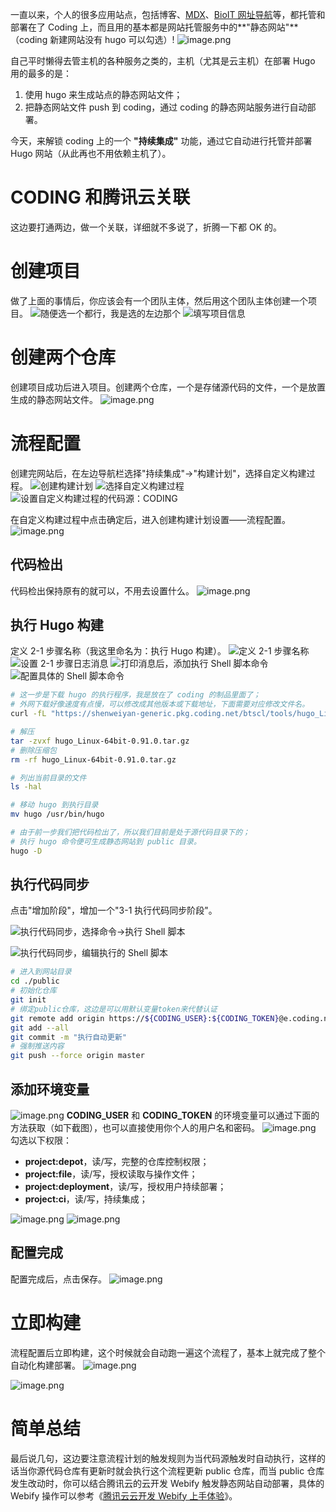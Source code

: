 一直以来，个人的很多应用站点，包括博客、[MDX](https://mdx.ncbix.com/)、[BioIT 网址导航](https://nav.bioitee.com/)等，都托管和部署在了 Coding 上，而且用的基本都是网站托管服务中的**"静态网站"**（coding 新建网站没有 hugo 可以勾选）!
![image.png](https://shub-1251708715.cos.ap-guangzhou.myqcloud.com/elog-cookbook-img/FjVWtCmj3d3WXbpDpipsRB_DFoyj.png)

自己平时懒得去管主机的各种服务之类的，主机（尤其是云主机）在部署 Hugo 用的最多的是：

1. 使用 hugo 来生成站点的静态网站文件；
2. 把静态网站文件 push 到 coding，通过 coding 的静态网站服务进行自动部署。

今天，来解锁 coding 上的一个 **"持续集成"** 功能，通过它自动进行托管并部署 Hugo 网站（从此再也不用依赖主机了）。

# CODING 和腾讯云关联

这边要打通两边，做一个关联，详细就不多说了，折腾一下都 OK 的。

# 创建项目

做了上面的事情后，你应该会有一个团队主体，然后用这个团队主体创建一个项目。
![随便选一个都行，我是选的左边那个](https://shub-1251708715.cos.ap-guangzhou.myqcloud.com/elog-cookbook-img/FsF7wQieptdwXWCg8HudF80WMsGU.png "随便选一个都行，我是选的左边那个")
![填写项目信息](https://shub-1251708715.cos.ap-guangzhou.myqcloud.com/elog-cookbook-img/FrH79T4lvPe5axS6K7RhbTNQfqfw.png "填写项目信息")

# 创建两个仓库

创建项目成功后进入项目。创建两个仓库，一个是存储源代码的文件，一个是放置生成的静态网站文件。
![image.png](https://shub-1251708715.cos.ap-guangzhou.myqcloud.com/elog-cookbook-img/FvFrvgpIZ1cd7YDIUdNb5YuyoMxa.png)

# 流程配置

创建完网站后，在左边导航栏选择"持续集成"→"构建计划"，选择自定义构建过程。
![创建构建计划](https://shub-1251708715.cos.ap-guangzhou.myqcloud.com/elog-cookbook-img/FulUKaBrExOaVESrmSpGYf5fcawl.png "创建构建计划")
![选择自定义构建过程](https://shub-1251708715.cos.ap-guangzhou.myqcloud.com/elog-cookbook-img/FoBKzV74UZ8QFJX2cvW0XN4nCk_L.png "选择自定义构建过程")
![设置自定义构建过程的代码源：CODING](https://shub-1251708715.cos.ap-guangzhou.myqcloud.com/elog-cookbook-img/Fl-jUXVMs2wZDvZPDbmmlXw0YueS.png "设置自定义构建过程的代码源：CODING")

在自定义构建过程中点击确定后，进入创建构建计划设置——流程配置。
![image.png](https://shub-1251708715.cos.ap-guangzhou.myqcloud.com/elog-cookbook-img/Fi0zTbvYw0lj0nTieZtLi08Amush.png)

## 代码检出

代码检出保持原有的就可以，不用去设置什么。
![image.png](https://shub-1251708715.cos.ap-guangzhou.myqcloud.com/elog-cookbook-img/FmXxmg5h2KeGV-x_uGxPLS_WX1A2.png)

## 执行 Hugo 构建

定义 2-1 步骤名称（我这里命名为：执行 Hugo 构建）。
![定义 2-1 步骤名称](https://shub-1251708715.cos.ap-guangzhou.myqcloud.com/elog-cookbook-img/FsM9PBVjuKDWUHQvSktMouBBq2Ye.png "定义 2-1 步骤名称")
![设置 2-1 步骤日志消息](https://shub-1251708715.cos.ap-guangzhou.myqcloud.com/elog-cookbook-img/FnJ36cZbpMl4UPwtvKLtvUVnxETi.png "设置 2-1 步骤日志消息")
![打印消息后，添加执行 Shell 脚本命令](https://shub-1251708715.cos.ap-guangzhou.myqcloud.com/elog-cookbook-img/FpbbjiiKDYj4NTH-krYCmP0xDhun.png "打印消息后，添加执行 Shell 脚本命令")
![配置具体的 Shell 脚本命令](https://shub-1251708715.cos.ap-guangzhou.myqcloud.com/elog-cookbook-img/FrOx5v_P1CH9f99Jz6pDJdV0TPTs.png "配置具体的 Shell 脚本命令")

```bash
# 这一步是下载 hugo 的执行程序，我是放在了 coding 的制品里面了；
# 外网下载好像速度有点慢，可以修改成其他版本或下载地址，下面需要对应修改文件名。
curl -fL "https://shenweiyan-generic.pkg.coding.net/btscl/tools/hugo_Linux-64bit.tar.gz?version=0.91.0" -o hugo_Linux-64bit-0.91.0.tar.gz

# 解压
tar -zvxf hugo_Linux-64bit-0.91.0.tar.gz
# 删除压缩包
rm -rf hugo_Linux-64bit-0.91.0.tar.gz

# 列出当前目录的文件
ls -hal

# 移动 hugo 到执行目录
mv hugo /usr/bin/hugo

# 由于前一步我们把代码检出了，所以我们目前是处于源代码目录下的；
# 执行 hugo 命令便可生成静态网站到 public 目录。
hugo -D
```

## 执行代码同步

点击"增加阶段"，增加一个"3-1 执行代码同步阶段"。

![执行代码同步，选择命令→执行 Shell 脚本](https://shub-1251708715.cos.ap-guangzhou.myqcloud.com/elog-cookbook-img/FqsOkFAwsFL-ljeLd7YW1xuBd7Ng.png "执行代码同步，选择命令→执行 Shell 脚本")

![执行代码同步，编辑执行的 Shell 脚本](https://shub-1251708715.cos.ap-guangzhou.myqcloud.com/elog-cookbook-img/FjoKwRRqJx9mmKcwnWk5bIjdUwOc.png "执行代码同步，编辑执行的 Shell 脚本")

```bash
# 进入到网站目录
cd ./public
# 初始化仓库
git init
# 绑定public仓库，这边是可以用默认变量token来代替认证
git remote add origin https://${CODING_USER}:${CODING_TOKEN}@e.coding.net/shenweiyan/webstack/nav.bioitee.pub.git
git add --all
git commit -m "执行自动更新"
# 强制推送内容
git push --force origin master
```

## 添加环境变量

![image.png](https://shub-1251708715.cos.ap-guangzhou.myqcloud.com/elog-cookbook-img/FsBCf_Z6Uhycl_JKWSHcXuOLC8Sq.png)
**CODING_USER** 和 **CODING_TOKEN** 的环境变量可以通过下面的方法获取（如下截图），也可以直接使用你个人的用户名和密码。
![image.png](https://shub-1251708715.cos.ap-guangzhou.myqcloud.com/elog-cookbook-img/FlNz1I8HQlJB8ODp0p6-pTdh5Muh.png)
勾选以下权限：

- **project:depot**，读/写，完整的仓库控制权限；
- **project:file**，读/写，授权读取与操作文件；
- **project:deployment**，读/写，授权用户持续部署；
- **project:ci**，读/写，持续集成；

![image.png](https://shub-1251708715.cos.ap-guangzhou.myqcloud.com/elog-cookbook-img/FtoOfFh7A3uHAdb6a-vlVvG2obuK.png)
![image.png](https://shub-1251708715.cos.ap-guangzhou.myqcloud.com/elog-cookbook-img/FsygEpCg4Bkoje3nsl-baLHdQYEL.png)

## 配置完成

配置完成后，点击保存。
![image.png](https://shub-1251708715.cos.ap-guangzhou.myqcloud.com/elog-cookbook-img/Fn9EjsSoEzCrfaUTT9Vf_pKnxgLa.png)

# 立即构建

流程配置后立即构建，这个时候就会自动跑一遍这个流程了，基本上就完成了整个自动化构建部署。
![image.png](https://shub-1251708715.cos.ap-guangzhou.myqcloud.com/elog-cookbook-img/Fvc1rhb8Iqz2YPdpjfbHUoJZEmb_.png)

![image.png](https://shub-1251708715.cos.ap-guangzhou.myqcloud.com/elog-cookbook-img/FrYequZ3t2nIur7a3qwC5HROnCVF.png)

# 简单总结

最后说几句，这边要注意流程计划的触发规则为当代码源触发时自动执行，这样的话当你源代码仓库有更新时就会执行这个流程更新 public 仓库，而当 public 仓库发生改动时，你可以结合腾讯云的云开发 Webify 触发静态网站自动部署，具体的 Webify 操作可以参考《[腾讯云云开发 Webify 上手体验](https://www.yuque.com/shenweiyan/cookbook/webify-testing?view=doc_embed)》。
